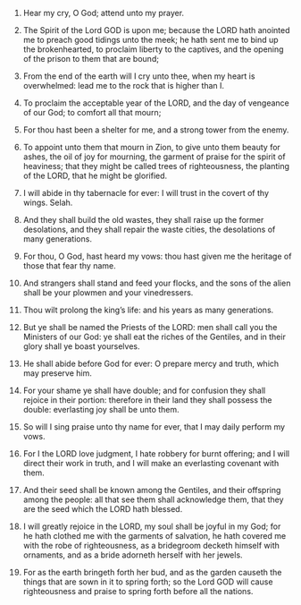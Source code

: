 1. Hear my cry, O God; attend unto my prayer.

1. The Spirit of the Lord GOD is upon me; because the LORD hath
anointed me to preach good tidings unto the meek; he hath sent me to
bind up the brokenhearted, to proclaim liberty to the captives, and
the opening of the prison to them that are bound;

2. From the end of the earth will I cry unto thee, when my heart is
overwhelmed: lead me to the rock that is higher than I.

2. To proclaim the
acceptable year of the LORD, and the day of vengeance of our God; to
comfort all that mourn;

3. For thou hast been a shelter for me, and a strong tower from the
enemy.

3. To appoint unto them that mourn in Zion,
to give unto them beauty for ashes, the oil of joy for mourning, the
garment of praise for the spirit of heaviness; that they might be
called trees of righteousness, the planting of the LORD, that he might
be glorified.

4. I will abide in thy tabernacle for ever: I will trust in the
covert of thy wings. Selah.

4. And they shall build the old wastes, they shall raise up the
former desolations, and they shall repair the waste cities, the
desolations of many generations.

5. For thou, O God, hast heard my vows: thou hast given me the
heritage of those that fear thy name.

5. And strangers shall stand and feed your flocks, and the sons of
the alien shall be your plowmen and your vinedressers.

6. Thou wilt prolong the king’s life: and his years as many
generations.

6. But ye shall be named the Priests of the LORD: men shall call you
the Ministers of our God: ye shall eat the riches of the Gentiles, and
in their glory shall ye boast yourselves.

7. He shall abide before God for ever: O prepare mercy and truth,
which may preserve him.

7. For your shame ye shall have double; and for confusion they shall
rejoice in their portion: therefore in their land they shall possess
the double: everlasting joy shall be unto them.

8. So will I sing praise unto thy name for ever, that I may daily
perform my vows.

8. For I the LORD love judgment, I hate robbery for burnt offering;
and I will direct their work in truth, and I will make an everlasting
covenant with them.

9. And their seed shall be known among the Gentiles, and their
offspring among the people: all that see them shall acknowledge them,
that they are the seed which the LORD hath blessed.

10. I will greatly rejoice in the LORD, my soul shall be joyful in
my God; for he hath clothed me with the garments of salvation, he hath
covered me with the robe of righteousness, as a bridegroom decketh
himself with ornaments, and as a bride adorneth herself with her
jewels.

11. For as the earth bringeth forth her bud, and as the garden
causeth the things that are sown in it to spring forth; so the Lord
GOD will cause righteousness and praise to spring forth before all the
nations.